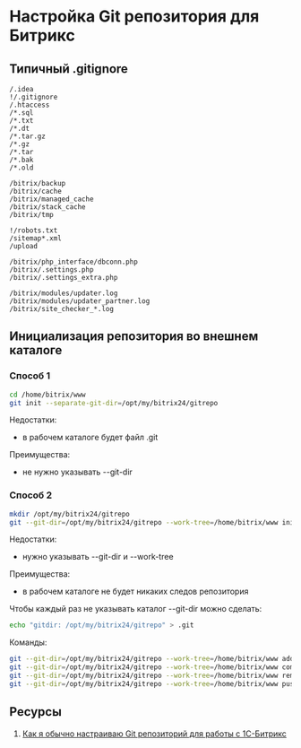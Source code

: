 # Настройка Git репозитория для Битрикс

## Типичный .gitignore

```
/.idea
!/.gitignore
/.htaccess
/*.sql
/*.txt
/*.dt
/*.tar.gz
/*.gz
/*.tar
/*.bak
/*.old

/bitrix/backup
/bitrix/cache
/bitrix/managed_cache
/bitrix/stack_cache
/bitrix/tmp

!/robots.txt
/sitemap*.xml
/upload

/bitrix/php_interface/dbconn.php
/bitrix/.settings.php
/bitrix/.settings_extra.php

/bitrix/modules/updater.log
/bitrix/modules/updater_partner.log
/bitrix/site_checker_*.log
```

## Инициализация репозитория во внешнем каталоге

### Способ 1

```bash
cd /home/bitrix/www
git init --separate-git-dir=/opt/my/bitrix24/gitrepo
```

Недостатки:
 - в рабочем каталоге будет файл .git

Преимущества:
 - не нужно указывать --git-dir 

### Способ 2

```bash
mkdir /opt/my/bitrix24/gitrepo
git --git-dir=/opt/my/bitrix24/gitrepo --work-tree=/home/bitrix/www init
```

Недостатки:
 - нужно указывать --git-dir и --work-tree

Преимущества:
 - в рабочем каталоге не будет никаких следов репозитория

Чтобы каждый раз не указывать каталог --git-dir можно сделать:
```bash
echo "gitdir: /opt/my/bitrix24/gitrepo" > .git
```


Команды:
```bash
git --git-dir=/opt/my/bitrix24/gitrepo --work-tree=/home/bitrix/www add .
git --git-dir=/opt/my/bitrix24/gitrepo --work-tree=/home/bitrix/www commit
git --git-dir=/opt/my/bitrix24/gitrepo --work-tree=/home/bitrix/www remote add origin https://gitlab.example.com/web/bitrix24.git
git --git-dir=/opt/my/bitrix24/gitrepo --work-tree=/home/bitrix/www push -u origin --all
```

## Ресурсы

1. [Как я обычно настраиваю Git репозиторий для работы с 1С-Битрикс](https://dev.1c-bitrix.ru/community/webdev/user/30123/blog/11058/)
